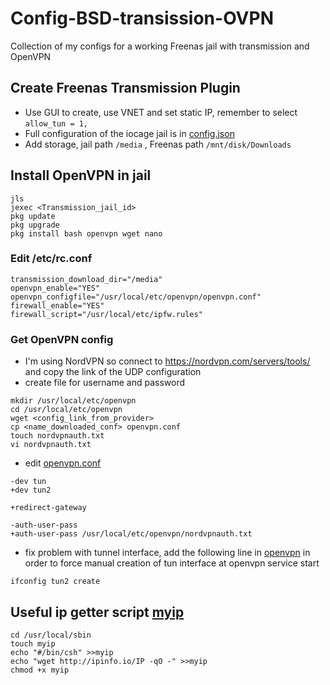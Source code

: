 # Config-BSD-transission-OVPN
Collection of my configs for a working Freenas jail with transmission and OpenVPN

## Create Freenas Transmission Plugin

* Use GUI to create, use VNET and set static IP, remember to select `allow_tun = 1,`
* Full configuration of the iocage jail is in [config.json](../config.json)
* Add storage, jail path `/media` , Freenas path `/mnt/disk/Downloads`

## Install OpenVPN in jail

```
jls
jexec <Transmission_jail_id>
pkg update
pkg upgrade
pkg install bash openvpn wget nano
```

### Edit /etc/rc.conf

```
transmission_download_dir="/media"
openvpn_enable="YES"
openvpn_configfile="/usr/local/etc/openvpn/openvpn.conf"
firewall_enable="YES"
firewall_script="/usr/local/etc/ipfw.rules"
```

### Get OpenVPN config
* I'm using NordVPN so connect to https://nordvpn.com/servers/tools/ and copy the link of the UDP configuration
* create file for username and password

```
mkdir /usr/local/etc/openvpn
cd /usr/local/etc/openvpn
wget <config_link_from_provider>
cp <name_downloaded_conf> openvpn.conf
touch nordvpnauth.txt
vi nordvpnauth.txt
```


* edit [openvpn.conf](/usr/local/etc/openvpn/openvpn.conf)

```
-dev tun
+dev tun2

+redirect-gateway

-auth-user-pass
+auth-user-pass /usr/local/etc/openvpn/nordvpnauth.txt
```

* fix problem with tunnel interface, add the following line in [openvpn](/usr/local/etc/rc.d/openvpn) in order to force manual creation of tun interface at openvpn service start

```
ifconfig tun2 create
```

## Useful ip getter script [myip](/usr/local/sbin/myip)
```
cd /usr/local/sbin
touch myip
echo "#/bin/csh" >>myip
echo "wget http://ipinfo.io/IP -qO -" >>myip
chmod +x myip
```
